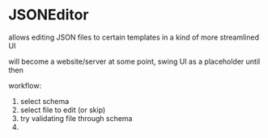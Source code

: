 # JSONEditor

allows editing JSON files to certain templates in a kind of more streamlined UI

will become a website/server at some point, swing UI as a placeholder until then

workflow:

1. select schema
2. select file to edit (or skip)
3. try validating file through schema
4. 

